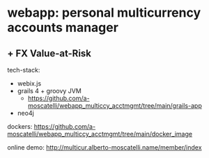 # webapp: personal multicurrency accounts manager
## + FX Value-at-Risk

tech-stack:
* webix.js
* grails 4 + groovy JVM
  * https://github.com/a-moscatelli/webapp_multiccy_acctmgmt/tree/main/grails-app
* neo4j

dockers: https://github.com/a-moscatelli/webapp_multiccy_acctmgmt/tree/main/docker_image

online demo:
http://multicur.alberto-moscatelli.name/member/index
